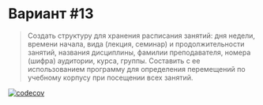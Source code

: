 # Вариант #13 

> Создать структуру для хранения расписания занятий: дня недели, времени начала, вида (лекция, семинар) и продолжительности занятий, названия дисциплины, фамилии преподавателя, номера (шифра) аудитории, курса, группы. Составить с ее использованием программу для определения перемещений по учебному корпусу при посещении всех занятий.

[![codecov](https://codecov.io/gh/MrLeonardPak/technopark_hw-c_cpp/branch/hw-1/graph/badge.svg?token=V7EVIDNX39)](https://codecov.io/gh/MrLeonardPak/technopark_hw-c_cpp)
